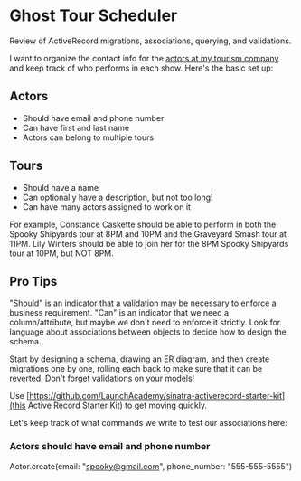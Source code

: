# Ghost Tour Scheduler

Review of ActiveRecord migrations, associations, querying, and validations.

I want to organize the contact info for the [actors at my tourism company](http://www.ghostsandgravestones.com/boston/gravestones-guide.php) and keep track of who performs in each show. Here's the basic set up:

## Actors
  - Should have email and phone number
  - Can have first and last name
  - Actors can belong to multiple tours

## Tours
  - Should have a name
  - Can optionally have a description, but not too long!
  - Can have many actors assigned to work on it

For example, Constance Caskette should be able to perform in both the Spooky Shipyards tour at 8PM and 10PM and the Graveyard Smash tour at 11PM. Lily Winters should be able to join her for the 8PM Spooky Shipyards tour at 10PM, but NOT 8PM.

## Pro Tips

"Should" is an indicator that a validation may be necessary to enforce a business requirement. "Can" is an indicator that we need a column/attribute, but maybe we don't need to enforce it strictly. Look for language about associations between objects to decide how to design the schema. 

Start by designing a schema, drawing an ER diagram, and then create migrations one by one, rolling each back to make sure that it can be reverted. Don't forget validations on your models!

Use [https://github.com/LaunchAcademy/sinatra-activerecord-starter-kit](this Active Record Starter Kit) to get moving quickly.

Let's keep track of what commands we write to test our associations here:

### Actors should have email and phone number
Actor.create(email: "spooky@gmail.com", phone_number: "555-555-5555")
